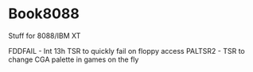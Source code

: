 # Book8088
Stuff for 8088/IBM XT

FDDFAIL - Int 13h TSR to quickly fail on floppy access
PALTSR2 - TSR to change CGA palette in games on the fly

